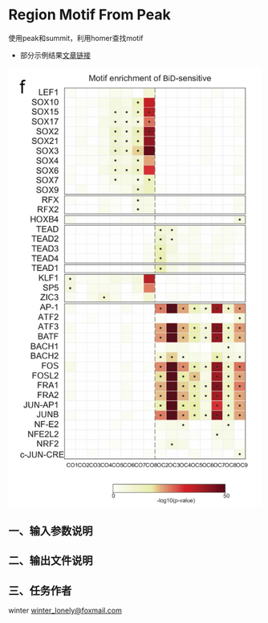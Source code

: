 # Region Motif From Peak

使用peak和summit，利用homer查找motif

- 部分示例结果[文章链接](https://www.nature.com/articles/s41467-024-50551-2)

![Example](./docs/region_motif_from_peak/example.jpg)


## 一、输入参数说明

## 二、输出文件说明

## 三、任务作者

winter <winter_lonely@foxmail.com>
